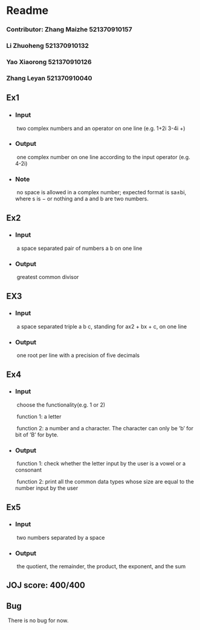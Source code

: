 # Readme

### Contributor: Zhang Maizhe  521370910157
###                                             						Li Zhuoheng      521370910132

###                                                       						Yao Xiaorong    521370910126

###                           						Zhang Leyan     521370910040

## Ex1

- ### Input

  ​	two complex numbers and an operator on one line (e.g. 1+2i 3-4i +)

- ### Output

  ​	one complex number on one line according to the input operator (e.g. 4-2i)

- ### Note

  ​	no space is allowed in a complex number; expected format is sa±bi, where s is − or nothing and a and b are two numbers.

## Ex2

- ### Input

  ​	a space separated pair of numbers a b on one line

- ### Output

  ​	greatest common divisor

## EX3

- ### Input

  ​	a space separated triple a b c, standing for ax2 + bx + c, on one line

- ### Output

  ​	one root per line with a precision of five decimals

## Ex4

- ### Input

  ​	choose the functionality(e.g. 1 or 2)

  ​	function 1: a letter

  ​	function 2: a number and a character. The character can only be ’b’ for bit of ’B’ for byte.

- ### Output

  ​	function 1: check whether the letter input by the user is a vowel or a consonant

  ​	function 2: print all the common data types whose size are equal to the number input by the user

## Ex5

- ### Input

  ​	two numbers separated by a space

- ### Output

  ​	the quotient, the remainder, the product, the exponent, and the sum



## JOJ score: 400/400



## Bug

​		There is no bug for now.
